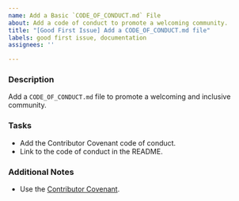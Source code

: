 ```yaml
---
name: Add a Basic `CODE_OF_CONDUCT.md` File
about: Add a code of conduct to promote a welcoming community.
title: "[Good First Issue] Add a CODE_OF_CONDUCT.md file"
labels: good first issue, documentation
assignees: ''

---
```


### Description
Add a `CODE_OF_CONDUCT.md` file to promote a welcoming and inclusive community.

### Tasks
- Add the Contributor Covenant code of conduct.
- Link to the code of conduct in the README.

### Additional Notes
- Use the [Contributor Covenant](https://www.contributor-covenant.org/).
